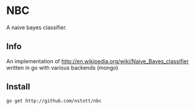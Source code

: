 # NBC
A naive bayes classifier.  

## Info
An implementation of http://en.wikipedia.org/wiki/Naive_Bayes_classifier written in go with various backends (mongo)

## Install
	go get http://github.com/nstott/nbc


